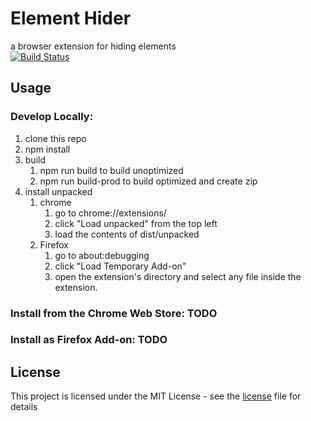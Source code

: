 # Element Hider
a browser extension for hiding elements<br>
[![Build Status](https://travis-ci.com/albertpatterson/element-hider.svg?branch=master)](https://travis-ci.com/albertpatterson/element-hider)

## Usage
### Develop Locally:
1) clone this repo
2) npm install
3) build
   1) npm run build to build unoptimized
   2) npm run build-prod to build optimized and create zip
4) install unpacked
   1) chrome
      1) go to chrome://extensions/
      2) click "Load unpacked" from the top left
      3) load the contents of dist/unpacked
   2) Firefox
      1) go to about:debugging
      2) click "Load Temporary Add-on"
      3) open the extension's directory and select any file inside the extension.

### Install from the Chrome Web Store: TODO

### Install as Firefox Add-on: TODO

## License
This project is licensed under the MIT License - see the [license](LICENSE) file for details
